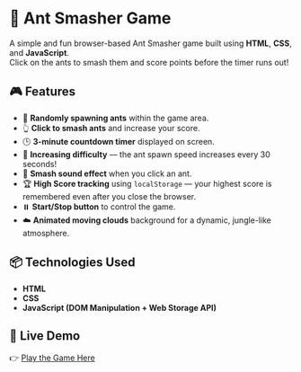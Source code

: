 # 🐜 Ant Smasher Game

A simple and fun browser-based Ant Smasher game built using **HTML**, **CSS**, and **JavaScript**.  
Click on the ants to smash them and score points before the timer runs out!

## 🎮 Features

- 🐜 **Randomly spawning ants** within the game area.
- 👆 **Click to smash ants** and increase your score.
- 🕒 **3-minute countdown timer** displayed on screen.
- 🚀 **Increasing difficulty** — the ant spawn speed increases every 30 seconds!
- 🎵 **Smash sound effect** when you click an ant.
- 🏆 **High Score tracking** using `localStorage` — your highest score is remembered even after you close the browser.
- ⏸️ **Start/Stop button** to control the game.
- ☁️ **Animated moving clouds** background for a dynamic, jungle-like atmosphere.

## 📦 Technologies Used

- **HTML**
- **CSS**
- **JavaScript (DOM Manipulation + Web Storage API)**

## 📡 Live Demo

👉 [Play the Game Here](https://aakashrana.com.np/ant-smasher/)